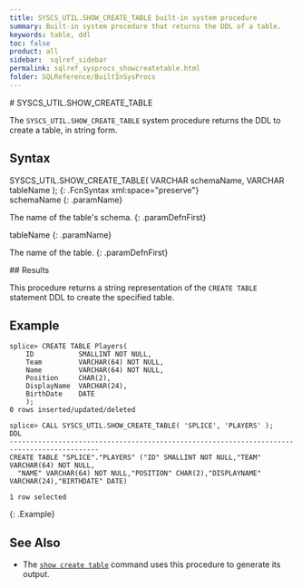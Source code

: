 ```yaml
---
title: SYSCS_UTIL.SHOW_CREATE_TABLE built-in system procedure
summary: Built-in system procedure that returns the DDL of a table.
keywords: table, ddl
toc: false
product: all
sidebar:  sqlref_sidebar
permalink: sqlref_sysprocs_showcreatetable.html
folder: SQLReference/BuiltInSysProcs
---
```

<section>
<div class="TopicContent" data-swiftype-index="true" markdown="1">
# SYSCS_UTIL.SHOW_CREATE_TABLE

The `SYSCS_UTIL.SHOW_CREATE_TABLE` system procedure returns the DDL to create a table, in string form.


## Syntax

<div class="fcnWrapperWide" markdown="1">
    SYSCS_UTIL.SHOW_CREATE_TABLE( VARCHAR schemaName,
                                  VARCHAR tableName );
{: .FcnSyntax xml:space="preserve"}

</div>
<div class="paramList" markdown="1">
schemaName
{: .paramName}

The name of the table's schema.
{: .paramDefnFirst}

tableName
{: .paramName}

The name of the table.
{: .paramDefnFirst}

</div>
## Results

This procedure returns a string representation of the `CREATE TABLE` statement DDL to create the specified table.

## Example


```
splice> CREATE TABLE Players(
    ID           SMALLINT NOT NULL,
    Team         VARCHAR(64) NOT NULL,
    Name         VARCHAR(64) NOT NULL,
    Position     CHAR(2),
    DisplayName  VARCHAR(24),
    BirthDate    DATE
    );
0 rows inserted/updated/deleted

splice> CALL SYSCS_UTIL.SHOW_CREATE_TABLE( 'SPLICE', 'PLAYERS' );
DDL
--------------------------------------------------------------------------------------------
CREATE TABLE "SPLICE"."PLAYERS" ("ID" SMALLINT NOT NULL,"TEAM" VARCHAR(64) NOT NULL,
  "NAME" VARCHAR(64) NOT NULL,"POSITION" CHAR(2),"DISPLAYNAME" VARCHAR(24),"BIRTHDATE" DATE)

1 row selected

```
{: .Example}


## See Also

* The [`show create table`](cmdlineref_showcreatetable.html) command uses this procedure to generate its output.


</div>
</section>
